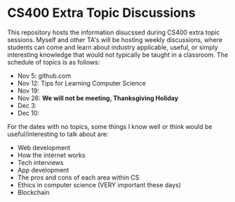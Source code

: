# CS400 Extra Topic Discussions

This repository hosts the information disucssed during CS400 extra topic sessions. Myself and other TA's will be hosting weekly discussions, where students can come and learn about industry applicable, useful, or simply interesting knowledge that would not typically be taught in a classroom. The schedule of topics is as follows:

* Nov 5: github.com
* Nov 12: Tips for Learning Computer Science
* Nov 19: 
* Nov 26: **We will not be meeting, Thanksgiving Holiday**
* Dec 3:
* Dec 10:


For the dates with no topics, some things I know well or think would be useful/interesting to talk about are:
* Web development
* How the internet works
* Tech interviews
* App development
* The pros and cons of each area within CS
* Ethics in computer science (VERY important these days)
* Blockchain